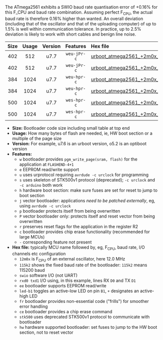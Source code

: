 The ATmega2561 exhibits a SWIO baud rate quantisation error of +0.16% for this F_CPU and baud rate combination. Assuming perfect F<sub>CPU</sub>, the actual baud rate is therefore 0.16% higher than wanted. An overall deviation (including that of the oscillator and that of the uploading computer) of up to 1.5% is well within communication tolerance. In practice, up to 2.5% deviation is likely to work with short cables and benign line noise.

|Size|Usage|Version|Features|Hex file|
|:-:|:-:|:-:|:-:|:--|
|402|512|u7.7|`weu-jPr-c`|[urboot_atmega2561_+2m0x_++38k4_swio_rxd2_txd3_ee_led+b5_fr_ce.hex](https://raw.githubusercontent.com/stefanrueger/urboot.hex/main/cores/megacore/atmega2561/external_oscillator/fcpu_+2m0x/br_++38k4/urboot_atmega2561_+2m0x_++38k4_swio_rxd2_txd3_ee_led+b5_fr_ce.hex)|
|402|512|u7.7|`weu-jPr-c`|[urboot_atmega2561_+2m0x_++38k4_swio_rxe0_txe1_ee_led+b5_fr_ce.hex](https://raw.githubusercontent.com/stefanrueger/urboot.hex/main/cores/megacore/atmega2561/external_oscillator/fcpu_+2m0x/br_++38k4/urboot_atmega2561_+2m0x_++38k4_swio_rxe0_txe1_ee_led+b5_fr_ce.hex)|
|384|1024|u7.7|`weu-hpr-c`|[urboot_atmega2561_+2m0x_++38k4_swio_rxd2_txd3_ee_led+b5_fr_ce_hw.hex](https://raw.githubusercontent.com/stefanrueger/urboot.hex/main/cores/megacore/atmega2561/external_oscillator/fcpu_+2m0x/br_++38k4/urboot_atmega2561_+2m0x_++38k4_swio_rxd2_txd3_ee_led+b5_fr_ce_hw.hex)|
|384|1024|u7.7|`weu-hpr-c`|[urboot_atmega2561_+2m0x_++38k4_swio_rxe0_txe1_ee_led+b5_fr_ce_hw.hex](https://raw.githubusercontent.com/stefanrueger/urboot.hex/main/cores/megacore/atmega2561/external_oscillator/fcpu_+2m0x/br_++38k4/urboot_atmega2561_+2m0x_++38k4_swio_rxe0_txe1_ee_led+b5_fr_ce_hw.hex)|
|500|1024|u7.7|`wes-hpr-c`|[urboot_atmega2561_+2m0x_++38k4_swio_rxd2_txd3_ee_led+b5_fr_ce_stk500_hw.hex](https://raw.githubusercontent.com/stefanrueger/urboot.hex/main/cores/megacore/atmega2561/external_oscillator/fcpu_+2m0x/br_++38k4/urboot_atmega2561_+2m0x_++38k4_swio_rxd2_txd3_ee_led+b5_fr_ce_stk500_hw.hex)|
|500|1024|u7.7|`wes-hpr-c`|[urboot_atmega2561_+2m0x_++38k4_swio_rxe0_txe1_ee_led+b5_fr_ce_stk500_hw.hex](https://raw.githubusercontent.com/stefanrueger/urboot.hex/main/cores/megacore/atmega2561/external_oscillator/fcpu_+2m0x/br_++38k4/urboot_atmega2561_+2m0x_++38k4_swio_rxe0_txe1_ee_led+b5_fr_ce_stk500_hw.hex)|

- **Size:** Bootloader code size including small table at top end
- **Usage:** How many bytes of flash are needed, ie, HW boot section or a multiple of the page size
- **Version:** For example, u7.6 is an urboot version, o5.2 is an optiboot version
- **Features:**
  + `w` bootloader provides `pgm_write_page(sram, flash)` for the application at `FLASHEND-4+1`
  + `e` EEPROM read/write support
  + `u` uses urprotocol requiring `avrdude -c urclock` for programming
  + `s` uses skeleton of STK500v1 protocol (deprecated); `-c urclock` and `-c arduino` both work
  + `h` hardware boot section: make sure fuses are set for reset to jump to boot section
  + `j` vector bootloader: applications *need to be patched externally*, eg, using `avrdude -c urclock`
  + `p` bootloader protects itself from being overwritten
  + `P` vector bootloader only: protects itself and reset vector from being overwritten
  + `r` preserves reset flags for the application in the register R2
  + `c` bootloader provides chip erase functionality (recommended for large MCUs)
  + `-` corresponding feature not present
- **Hex file:** typically MCU name followed by, eg, F<sub>CPU</sub>, baud rate, I/O channels etc configuration
  + `12m0x` is F<sub>CPU</sub> of an external oscillator, here 12.0 MHz
  + `115k2` shows the fixed baud rate of the bootloader: `115k2` means 115200 baud
  + `swio` software I/O (not UART)
  + `rxd0 txd1` I/O using, in this example, lines RX `D0` and TX `D1`
  + `ee` bootloader supports EEPROM read/write
  + `led-b1` toggles an active-low LED on pin `B1`, `+` designates an active-high LED
  + `fr` bootloader provides non-essential code ("frills") for smoother error handling
  + `ce` bootloader provides a chip erase command
  + `stk500` uses deprecated STK500v1 protocol to communicate with bootloader
  + `hw` hardware supported bootloader: set fuses to jump to the HW boot section, not to reset vector
